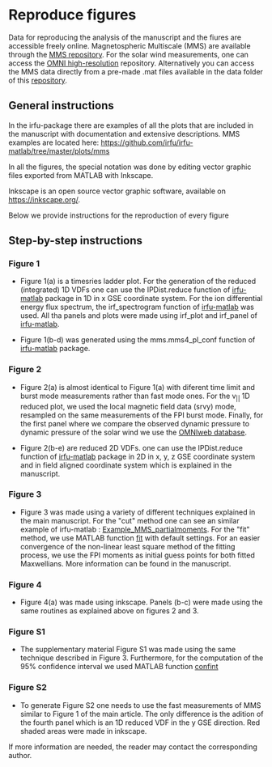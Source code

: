 # Reproduce figures
Data for reproducing the analysis of the manuscript and the fiures are accessible freely online. Magnetospheric Multiscale (MMS) are available through the [MMS repository](https://lasp.colorado.edu/mms/sdc/public/). For the solar wind measurements, one can access the [OMNI high-resolution](https://omniweb.gsfc.nasa.gov/form/omni_min.html) repository. Alternatively you can access the MMS data directly from a pre-made .mat files available in the data folder of this [repository](https://github.com/SavvasRaptis/Jets-VDFS).

## General instructions

In the irfu-package there are examples of all the plots that are included in the manuscript with documentation and extensive descriptions.
MMS examples are located here: https://github.com/irfu/irfu-matlab/tree/master/plots/mms

In all the figures, the special notation was done by editing vector graphic files exported from MATLAB with Inkscape.

Inkscape is an open source vector graphic software, available on https://inkscape.org/.

Below we provide instructions for the reproduction of every figure

## Step-by-step instructions
### Figure 1

* Figure 1(a) is a timesries ladder plot. For the generation of the reduced (integrated) 1D VDFs one can use the IPDist.reduce function of [irfu-matlab](https://github.com/irfu/irfu-matlab) package in 1D in x GSE coordinate system. For the ion differential energy flux spectrum, the irf_spectrogram function of [irfu-matlab](https://github.com/irfu/irfu-matlab) was used. All tha panels and plots were made using irf_plot and irf_panel of [irfu-matlab](https://github.com/irfu/irfu-matlab).

* Figure 1(b-d) was generated using the mms.mms4_pl_conf function of [irfu-matlab](https://github.com/irfu/irfu-matlab) package.

### Figure 2

* Figure 2(a) is almost identical to Figure 1(a) with diferent time limit and burst mode measurements rather than fast mode ones. For the $\text{v}_{||}$ 1D reduced plot, we used the local magnetic field data (srvy) mode, resampled on the same measurements of the FPI burst mode. Finally, for the first panel where we compare the observed dynamic pressure to dynamic pressure of the solar wind we use the [OMNIweb database](https://omniweb.gsfc.nasa.gov/form/omni_min.html). 

* Figure 2(b-e) are reduced 2D VDFs. one can use the IPDist.reduce function of [irfu-matlab](https://github.com/irfu/irfu-matlab) package in 2D in x, y, z GSE coordinate system and in field aligned coordinate system which is explained in the manuscript.

### Figure 3

* Figure 3 was made using a variety of different techniques explained in the main manuscript. For the "cut" method one can see an similar example of irfu-matlab : [Example_MMS_partialmoments](https://github.com/irfu/irfu-matlab/blob/master/plots/mms/Example_MMS_partialmoments.m). For the "fit" method, we use MATLAB function [fit](https://se.mathworks.com/help/curvefit/fit.html) with default settings. For an easier convergence of the non-linear least square method of the fitting process, we use the FPI moments as initial guess points for both fitted Maxwellians. More information can be found in the manuscript. 

### Figure 4

* Figure 4(a) was made using inkscape. Panels (b-c) were made using the same routines as explained above on figures 2 and 3.

### Figure S1

* The supplementary material Figure S1 was made using the same technique described in Figure 3. Furthermore, for the computation of the 95% confidence interval we used MATLAB function [confint](https://se.mathworks.com/help/curvefit/cfit.confint.html)

### Figure S2

*  To generate Figure S2 one needs to use the fast measurements of MMS similar to Figure 1 of the main article. The only difference is the adition of the fourth panel which is an 1D reduced VDF in the y GSE direction. Red shaded areas were made in inkscape. 

If more information are needed, the reader may contact the corresponding author. 
